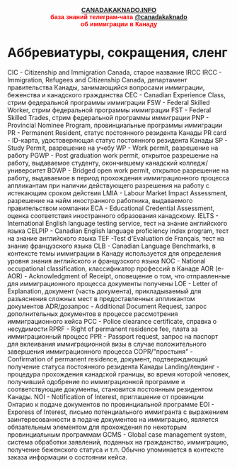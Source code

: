 <p style="color:red; font-family:arial; font-weight:800; text-align:center; font-size:1em; "><a href="http://canadakaknado.info">CANADAKAKNADO.INFO</a><br>база знаний телеграм-чата <a href="https://t.me/canadakaknado">@canadakaknado</a><br>об иммиграции в Канаду</p>

# __Аббревиатуры, сокращения, сленг__

CIC - Citizenship and Immigration Canada, старое название IRCC
IRCC - Immigration, Refugees and Citizenship Canada, департамент правительства Канады, занимающийся вопросами иммиграции, беженства и канадского гражданства
CEC - Canadian Experience Class, стрим федеральной программы иммиграции
FSW - Federal Skilled Worker, стрим федеральной программы иммиграции
FST - Federal Skilled Trades, стрим федеральной программы иммиграции
PNP - Provincial Nominee Program, провинциальные программы иммиграции
PR - Permanent Resident, статус постоянного резидента Канады
PR card - ID-карта, удостоверяющая статус постоянного резидента Канады
SP - Study Permit, разрешение на учебу
WP - Work permit, разрешение на работу
PGWP - Post graduation work permit, открытое разрешение на работу, выдаваемое студенту, окончившему канадский колледж/университет
BOWP - Bridged open work permit, открытое разрешение на работу, выдаваемое в период прохождения иммиграционного процесса аппликантам при наличии действующего разрешения на работу с истекающим сроком действия 
LMIA - Labour Market Impact Assessment, разрешение на найм иностранного работника, выдаваемого правительством компании
ECA -  Educational Credential Assessment, оценка соответствия иностранного образования канадскому. 
IELTS - International English language testing service, тест на знание английского языка
CELPIP - Canadian English language proficiency index program, тест на знание английского языка
TEF -Test d'Evaluation de Français, тест на знание французского языка
CLB - Canadian Language Benchmarks, в контексте темы иммиграции в Канаду используется для определения уровня знания английского и французского языка
NOC - National occupational classification, классификатор профессий в Канаде
AOR (e-AOR) - Acknowledgment of Receipt, оповещение о том, что отправленные для иммиграционного процесса документы получены
LOE - Letter of Explanation, документ (часть документа), прикладываемый для разъяснения сложных мест в предоставленных аппликантом документов
ADR/дозапрос - Additional Document Request, запрос дополнительных документов в процессе рассмотрения иммиграционного кейса
PCC - Police clearance certificate, справка о несудимости
RPRF - Right of permanent residence fee, плата за иммиграционный процесс
PPR - Passport request, запрос на паспорт для вклеивания иммиграционной визы в случае положительного завершения иммиграционного процесса
COPR/"простыня" - Confirmation of permanent residence, документ, подтверждающий получение статуса постоянного резидента Канады
Landing/лендинг - процедура прохождения канадской границы, во время которой человек, получивший одобрение по иммиграционной программе и соответствующие документы, становится постоянным резидентом Канады.
NOI - Notification of Interest, приглашение от провинции Онтарио к подаче документов по провинциальной программе
EOI - Exporess of Interest, письмо потенциального иммигранта с выражением заинтересованности в подаче документов на иммиграцию, является обязательным элементом для прохождения по некоторым провинциальным программам
GCMS - Global case management system, система обработки заявлений, поданных на гражданство, иммиграцию, получение беженского статуса и т.п. Обычно упоминается в контексте заказа информации о состоянии кейса.
